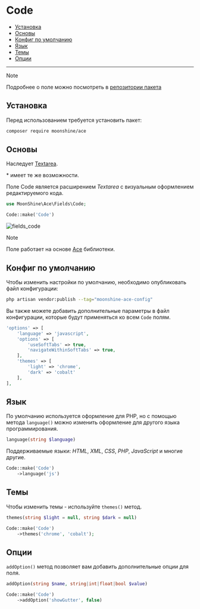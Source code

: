 # Code

- [Установка](#installation)
- [Основы](#basics)
- [Конфиг по умолчанию](#default-config)
- [Язык](#language)
- [Темы](#themes)
- [Опции](#options)

---

> [!NOTE]
> Подробнее о поле можно посмотреть в [репозитории пакета](https://github.com/moonshine-software/ace)

<a name="installation"></a>
## Установка

Перед использованием требуется установить пакет:

```bash
composer require moonshine/ace
```

<a name="basics"></a>
## Основы

Наследует [Textarea](/docs/{{version}}/fields/textarea).

\* имеет те же возможности.

Поле Code является расширением *Textarea* с визуальным оформлением редактируемого кода.

```php
use MoonShine\Ace\Fields\Code;

Code::make('Code')
```

![fields_code](https://moonshine-laravel.com/screenshots/code.png)

> [!NOTE]
> Поле работает на основе [Ace](https://ace.c9.io/) библиотеки.


<a name="default-config"></a>
## Конфиг по умолчанию

Чтобы изменить настройки по умолчанию, необходимо опубликовать файл конфигурации:

```bash
php artisan vendor:publish --tag="moonshine-ace-config"
```

Вы также можете добавить дополнительные параметры в файл конфигурации, которые будут применяться ко всем `Code` полям.

```php
'options' => [
    'language' => 'javascript',
    'options' => [
        'useSoftTabs' => true,
        'navigateWithinSoftTabs' => true,
    ],
    'themes' => [
        'light' => 'chrome',
        'dark' => 'cobalt'
    ],
],
```

<a name="language"></a>
## Язык

По умолчанию используется оформление для PHP, но с помощью метода `language()` можно изменить оформление для другого языка программирования.

```php
language(string $language)
```

Поддерживаемые языки: *HTML*, *XML*, *CSS*, *PHP*, *JavaScript* и многие другие.

```php
Code::make('Code')
    ->language('js') 
```

<a name="themes"></a>
## Темы

Чтобы изменить темы - используйте `themes()` метод.

```php
themes(string $light = null, string $dark = null)
```

```php
Code::make('Code')
    ->themes('chrome', 'cobalt');
```

<a name="options"></a>
## Опции

`addOption()` метод позволяет вам добавить дополнительные опции для поля.

```php
addOption(string $name, string|int|float|bool $value)
```

```php
Code::make('Code')
    ->addOption('showGutter', false)
```